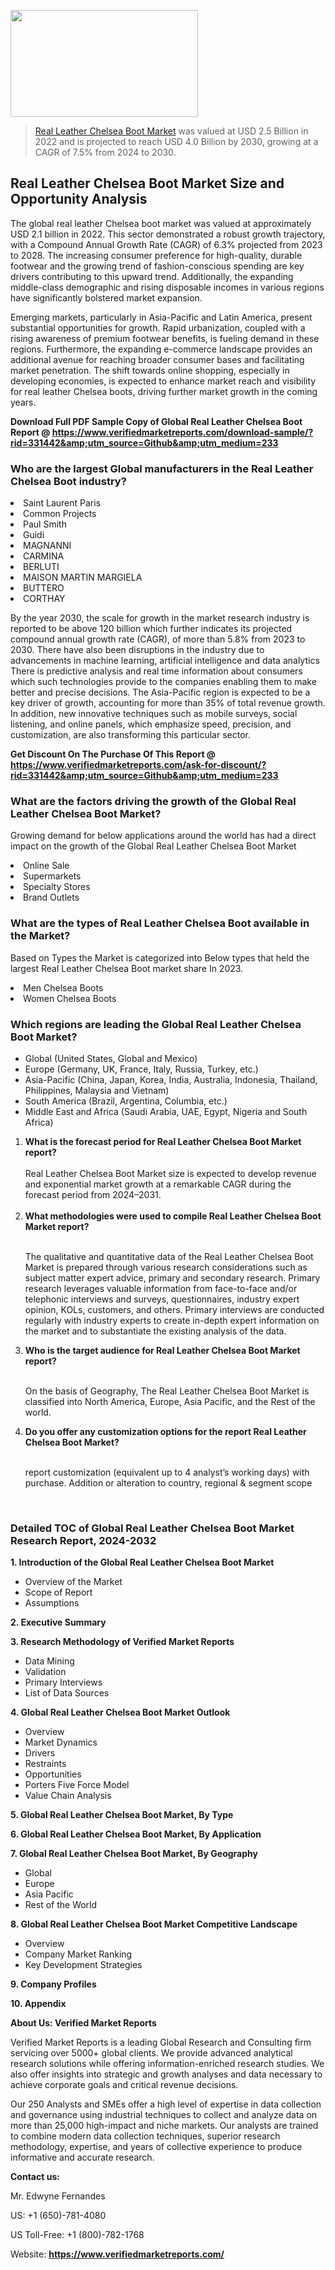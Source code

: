 <img src="https://ffe5etoiles.com/wp-content/uploads/2024/12/MST1-300x171.png" alt="" width="300" height="171" class="alignnone size-medium wp-image-20088" /><blockquote><p><p><a href="https://www.verifiedmarketreports.com/download-sample/?rid=331442&utm_source=Github&utm_medium=233" target="_blank">Real Leather Chelsea Boot Market</a> was valued at USD 2.5 Billion in 2022 and is projected to reach USD 4.0 Billion by 2030, growing at a CAGR of 7.5% from 2024 to 2030.</p></blockquote><p><h2>Real Leather Chelsea Boot Market Size and Opportunity Analysis</h2><p>The global real leather Chelsea boot market was valued at approximately USD 2.1 billion in 2022. This sector demonstrated a robust growth trajectory, with a Compound Annual Growth Rate (CAGR) of 6.3% projected from 2023 to 2028. The increasing consumer preference for high-quality, durable footwear and the growing trend of fashion-conscious spending are key drivers contributing to this upward trend. Additionally, the expanding middle-class demographic and rising disposable incomes in various regions have significantly bolstered market expansion.</p><p>Emerging markets, particularly in Asia-Pacific and Latin America, present substantial opportunities for growth. Rapid urbanization, coupled with a rising awareness of premium footwear benefits, is fueling demand in these regions. Furthermore, the expanding e-commerce landscape provides an additional avenue for reaching broader consumer bases and facilitating market penetration. The shift towards online shopping, especially in developing economies, is expected to enhance market reach and visibility for real leather Chelsea boots, driving further market growth in the coming years.</p></p><p class=""><strong>Download Full PDF Sample Copy of Global Real Leather Chelsea Boot Report @ <a href="https://www.verifiedmarketreports.com/download-sample/?rid=331442&amp;utm_source=Github&amp;utm_medium=233" target="_blank">https://www.verifiedmarketreports.com/download-sample/?rid=331442&amp;utm_source=Github&amp;utm_medium=233</a></strong></p><h3 id="" class="">Who are the largest Global manufacturers in the Real Leather Chelsea Boot industry?</h3><p><li>Saint Laurent Paris</li><li> Common Projects</li><li> Paul Smith</li><li> Guidi</li><li> MAGNANNI</li><li> CARMINA</li><li> BERLUTI</li><li> MAISON MARTIN MARGIELA</li><li> BUTTERO</li><li> CORTHAY</li></p><div class=""><div class="" dir="" data-message-author-role="" data-message-id="" data-message-model-slug=""><div class=""><div class=""><div class=""><div class="" dir="" data-message-author-role="" data-message-id="" data-message-model-slug=""><div class=""><div class=""><p>By the year 2030, the scale for growth in the market research industry is reported to be above 120 billion which further indicates its projected compound annual growth rate (CAGR), of more than 5.8% from 2023 to 2030. There have also been disruptions in the industry due to advancements in machine learning, artificial intelligence and data analytics There is predictive analysis and real time information about consumers which such technologies provide to the companies enabling them to make better and precise decisions. The Asia-Pacific region is expected to be a key driver of growth, accounting for more than 35% of total revenue growth. In addition, new innovative techniques such as mobile surveys, social listening, and online panels, which emphasize speed, precision, and customization, are also transforming this particular sector.</p><p><strong>Get Discount On The Purchase Of This Report @&nbsp; <a href="https://www.verifiedmarketreports.com/ask-for-discount/?rid=331442&amp;utm_source=Github&amp;utm_medium=233" target="_blank">https://www.verifiedmarketreports.com/ask-for-discount/?rid=331442&amp;utm_source=Github&amp;utm_medium=233</a></strong></p></div></div></div></div></div></div></div></div><h3 id="" class="">What are the factors driving the growth of the Global Real Leather Chelsea Boot Market?</h3><p id="" class="">Growing demand for below applications around the world has had a direct impact on the growth of the Global Real Leather Chelsea Boot Market</p><p id="" class=""><li>Online Sale</li><li> Supermarkets</li><li> Specialty Stores</li><li> Brand Outlets</li></p><h3 id="" class="">What are the types of Real Leather Chelsea Boot available in the Market?</h3><p id="" class="">Based on Types the Market is categorized into Below types that held the largest Real Leather Chelsea Boot market share In 2023.</p><p id="" class=""><li>Men Chelsea Boots</li><li> Women Chelsea Boots</li></p><h3 id="" class="">Which regions are leading the Global Real Leather Chelsea Boot Market?</h3><ul><li>Global (United States, Global and Mexico)</li><li>Europe (Germany, UK, France, Italy, Russia, Turkey, etc.)</li><li>Asia-Pacific (China, Japan, Korea, India, Australia, Indonesia, Thailand, Philippines, Malaysia and Vietnam)</li><li>South America (Brazil, Argentina, Columbia, etc.)</li><li>Middle East and Africa (Saudi Arabia, UAE, Egypt, Nigeria and South Africa)</li></ul><p><ol><li><strong>What is the forecast period for Real Leather Chelsea Boot Market report?<br /></strong><br /><span data-sheets-root="1" data-sheets-value="{&quot;1&quot;:2,&quot;2&quot;:&quot;XXXX size is expected to develop revenue and exponential market growth at a remarkable CAGR during the forecast period from 2024&ndash;2030.&quot;}" data-sheets-userformat="{&quot;2&quot;:12674,&quot;4&quot;:{&quot;1&quot;:2,&quot;2&quot;:16776960},&quot;10&quot;:2,&quot;11&quot;:0,&quot;15&quot;:&quot;Arial&quot;,&quot;16&quot;:12}">Real Leather Chelsea Boot Market size is expected to develop revenue and exponential market growth at a remarkable CAGR during the forecast period from 2024&ndash;2031.</span><br /><br /></li><li><strong>What methodologies were used to compile Real Leather Chelsea Boot Market report?<br /><br /></strong><p>The qualitative and quantitative data of the&nbsp;Real Leather Chelsea Boot Market is prepared through various research considerations such as subject matter expert advice, primary and secondary research. Primary research leverages valuable information from face-to-face and/or telephonic interviews and surveys, questionnaires, industry expert opinion, KOLs, customers, and others. Primary interviews are conducted regularly with industry experts to create in-depth expert information on the market and to substantiate the existing analysis of the data.&nbsp;</p></li><li><strong>Who is the target audience for Real Leather Chelsea Boot Market report?<br /><br /></strong><p>On the basis of Geography, The&nbsp;Real Leather Chelsea Boot Market is classified into North America, Europe, Asia Pacific, and the Rest of the world.</p></li><li><strong>Do you offer any customization options for the report Real Leather Chelsea Boot Market?<br /><br /></strong><p>report customization (equivalent up to 4 analyst&rsquo;s working days) with purchase. Addition or alteration to country, regional &amp; segment scope</p><p>&nbsp;</p></li></ol></p><h3 id="" class="">Detailed TOC of Global Real Leather Chelsea Boot Market Research Report, 2024-2032</h3><p id="" class=""><strong>1. Introduction of the Global Real Leather Chelsea Boot Market</strong></p><ul><li>Overview of the Market</li><li>Scope of Report</li><li>Assumptions</li></ul><p id="" class=""><strong>2. Executive Summary</strong></p><p id="" class=""><strong>3. Research Methodology of&nbsp;Verified Market Reports</strong></p><ul><li>Data Mining</li><li>Validation</li><li>Primary Interviews</li><li>List of Data Sources</li></ul><p id="" class=""><strong>4. Global Real Leather Chelsea Boot Market Outlook</strong></p><ul><li>Overview</li><li>Market Dynamics</li><li>Drivers</li><li>Restraints</li><li>Opportunities</li><li>Porters Five Force Model</li><li>Value Chain Analysis</li></ul><p id="" class=""><strong>5. Global Real Leather Chelsea Boot Market, By&nbsp;Type</strong></p><p id="" class=""><strong>6. Global Real Leather Chelsea Boot Market, By Application</strong></p><p id="" class=""><strong>7. Global Real Leather Chelsea Boot Market, By Geography</strong></p><ul><li>Global</li><li>Europe</li><li>Asia Pacific</li><li>Rest of the World</li></ul><p id="" class=""><strong>8. Global Real Leather Chelsea Boot Market Competitive Landscape</strong></p><ul><li>Overview</li><li>Company Market Ranking</li><li>Key Development Strategies</li></ul><p id="" class=""><strong>9. Company Profiles</strong></p><p id="" class=""><strong>10. Appendix</strong></p><p id="" class=""><strong>About Us: Verified Market Reports</strong></p><p id="" class="">Verified Market Reports is a leading Global Research and Consulting firm servicing over 5000+ global clients. We provide advanced analytical research solutions while offering information-enriched research studies. We also offer insights into strategic and growth analyses and data necessary to achieve corporate goals and critical revenue decisions.</p><p id="" class="">Our 250 Analysts and SMEs offer a high level of expertise in data collection and governance using industrial techniques to collect and analyze data on more than 25,000 high-impact and niche markets. Our analysts are trained to combine modern data collection techniques, superior research methodology, expertise, and years of collective experience to produce informative and accurate research.</p><p id="" class=""><strong>Contact us:</strong></p><p id="" class="">Mr. Edwyne Fernandes</p><p id="" class="">US: +1 (650)-781-4080</p><p id="" class="">US Toll-Free: +1 (800)-782-1768</p><p id="" class="">Website: <a target="" data-test-app-aware-link=""><strong>https://www.verifiedmarketreports.com/</strong></a></p>
